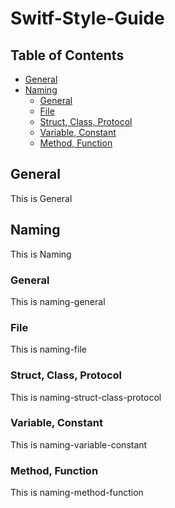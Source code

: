 # Switf-Style-Guide

## Table of Contents

- [General](#general)
- [Naming](#naming)
    - [General](#naming-general)
    - [File](#naming-file)
    - [Struct, Class, Protocol](#naming-struct-class-protocol)
    - [Variable, Constant](#naming-variable-constant)
    - [Method, Function](#naming-method-function)

## General

This is General

## Naming

This is Naming

### General <a name="naming-general"></a>

This is naming-general

### File <a name="naming-file"></a>

This is naming-file

### Struct, Class, Protocol <a name="naming-struct-class-protocol"></a>

This is naming-struct-class-protocol

### Variable, Constant <a name="naming-variable-constant"></a>

This is naming-variable-constant

### Method, Function <a name="naming-method-function"></a>

This is naming-method-function
